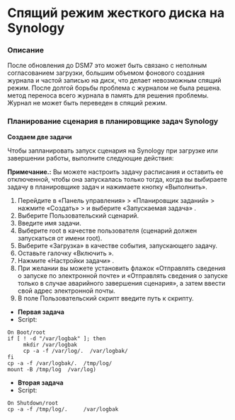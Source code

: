 # Спящий режим жесткого диска на Synology

### Описание

После обновления до DSM7 это может быть связано с неполным согласованием загрузки, большим объемом фонового создания журнала и частой записью на диск, что делает невозможным спящий режим. После долгой борьбы проблема с журналом не была решена. метод переноса всего журнала в память для решения проблемы. Журнал не может быть переведен в спящий режим.

### Планирование сценария в планировщике задач Synology

**Создаем две задачи**

Чтобы запланировать запуск сценария на Synology при загрузке или завершении работы, выполните следующие действия:

**Примечание.:** Вы можете настроить задачу расписания и оставить ее отключенной, чтобы она запускалась только тогда, когда вы выбираете задачу в планировщике задач и нажимаете кнопку «Выполнить».

1. Перейдите в «Панель управления» > «Планировщик заданий» > нажмите «Создать» > и выберите «Запускаемая задача» .
2. Выберите Пользовательский сценарий.
3. Введите имя задачи.
4. Выберите root в качестве пользователя (сценарий должен запускаться от имени root).
5. Выберите «Загрузка» в качестве события, запускающего задачу.
6. Оставьте галочку «Включить ».
7. Нажмите «Настройки задачи» .
8. При желании вы можете установить флажок «Отправлять сведения о запуске по электронной почте» и «Отправлять сведения о запуске только в случае аварийного завершения сценария», а затем ввести свой адрес электронной почты.
9. В поле Пользовательский скрипт введите путь к скрипту.
- **Первая задача**
- Script:
```
On Boot/root
if [ ! -d "/var/logbak" ]; then
     mkdir /var/logbak
     cp -a -f /var/log/.  /var/logbak/
fi
cp -a -f /var/logbak/.  /tmp/log/
mount -B /tmp/log  /var/log)
```
- **Вторая задача**
- Script:
```
On Shutdown/root
cp -a -f /tmp/log/.     /var/logbak
```
